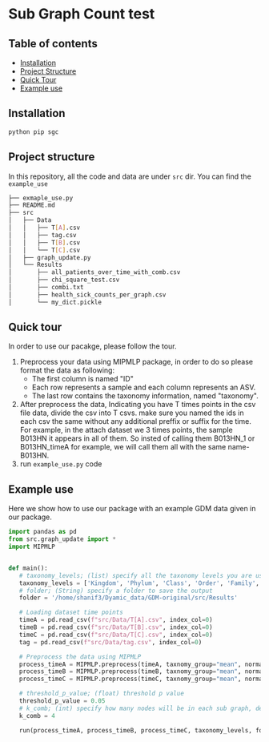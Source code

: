 # **S**ub **G**raph **C**ount test
## Table of contents
- [Installation](https://github.com/shanif3/sgc#installation)
- [Project Structure](https://github.com/shanif3/sgc#project-structure)
- [Quick Tour](https://github.com/shanif3/sgc#quick-tour)
- [Example use](https://github.com/shanif3/sgc#example-use)
## Installation
``` bash
python pip sgc   
```
## Project structure 
In this repository, all the code and data are under `src` dir. You can find the `example_use`
``` bash
├── exmaple_use.py
├── README.md
├── src
│   ├── Data
│   │   ├── T[A].csv
│   │   ├── tag.csv
│   │   ├── T[B].csv
│   │   └── T[C].csv
│   ├── graph_update.py
│   └── Results
│       ├── all_patients_over_time_with_comb.csv
│       ├── chi_square_test.csv
│       ├── combi.txt
│       ├── health_sick_counts_per_graph.csv
│       └── my_dict.pickle

```

## Quick tour
In order to use our pacakge, please follow the tour.    
1. Preprocess your data using MIPMLP package, in order to do so please format the data as following:   
   - The first column is named "ID"
   - Each row represents a sample and each column represents an ASV.
   - The last row contains the taxonomy information, named "taxonomy".
2. After preprocess the data, Indicating you have T times points in the csv file data, divide the csv into T csvs. make sure you named the ids in each csv the same without any additional preffix or suffix for the time.
For example, in the attach dataset we 3 times points, the sample B013HN it appears in all of them. So insted of calling them B013HN_1 or B013HN_timeA for example, we will call them all with the same name- B013HN.
3. run `example_use.py` code

## Example use
Here we show how to use our package with an example GDM data given in our package.

```python
import pandas as pd
from src.graph_update import *
import MIPMLP


def main():
   # taxonomy_levels; (list) specify all the taxonomy levels you are using
   taxonomy_levels = ['Kingdom', 'Phylum', 'Class', 'Order', 'Family', 'Genus', 'Species']
   # folder; (String) specify a folder to save the output
   folder = '/home/shanif3/Dyamic_data/GDM-original/src/Results'

   # Loading dataset time points
   timeA = pd.read_csv(f"src/Data/T[A].csv", index_col=0)
   timeB = pd.read_csv(f"src/Data/T[B].csv", index_col=0)
   timeC = pd.read_csv(f"src/Data/T[C].csv", index_col=0)
   tag = pd.read_csv(f"src/Data/tag.csv", index_col=0)

   # Preprocess the data using MIPMLP
   process_timeA = MIPMLP.preprocess(timeA, taxnomy_group="mean", normalization='none')
   process_timeB = MIPMLP.preprocess(timeB, taxnomy_group="mean", normalization='none')
   process_timeC = MIPMLP.preprocess(timeC, taxnomy_group="mean", normalization='none')

   # threshold_p_value; (float) threshold p value
   threshold_p_value = 0.05
   # k_comb; (int) specify how many nodes will be in each sub graph, default k=4
   k_comb = 4

   run(process_timeA, process_timeB, process_timeC, taxonomy_levels, folder, tag, threshold_p_value, k_comb)

```


